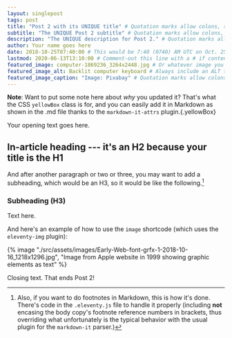 ```yaml
---
layout: singlepost
tags: post
title: "Post 2 with its UNIQUE title" # Quotation marks allow colons, semicolons, etc.
subtitle: "The UNIQUE Post 2 subtitle" # Quotation marks allow colons, semicolons, etc.
description: "The UNIQUE description for Post 2." # Quotation marks allow colons, semicolons, etc.
author: Your name goes here
date: 2018-10-25T07:40:00 # This would be 7:40 (0740) AM UTC on Oct. 25, 2018
lastmod: 2020-06-13T13:10:00 # Comment-out this line with a # if content is unchanged
featured_image: computer-1869236_3264x2448.jpg # Or whatever image you want to use
featured_image_alt: Backlit computer keyboard # Always include an ALT tag for accessibility
featured_image_caption: "Image: Pixabay" # Quotation marks allow colons, semicolons, etc.
---
```


**Note**: Want to put some note here about *why* you updated it? That's what the CSS `yellowBox` class is for, and you can easily add it in Markdown as shown in the .md file thanks to the `markdown-it-attrs` plugin.{.yellowBox}

Your opening text goes here.

## In-article heading --- it's an H2 because your title is the H1

And after another paragraph or two or three, you may want to add a subheading, which would be an H3, so it would be like the following.[^fnExample]

[^fnExample]: Also, if you want to do footnotes in Markdown, this is how it's done. There's code in the `.eleventy.js` file to handle it properly (including **not** encasing the body copy's footnote reference numbers in brackets, thus overriding what unfortunately is the typical behavior with the usual plugin for the `markdown-it` parser.)

### Subheading (H3)

Text here.

And here's an example of how to use the `image` shortcode (which uses the `eleventy-img` plugin):

{% image "./src/assets/images/Early-Web-font-grfx-1-2018-10-16_1218x1296.jpg", "Image from Apple website in 1999 showing graphic elements as text" %}

Closing text. That ends Post 2!